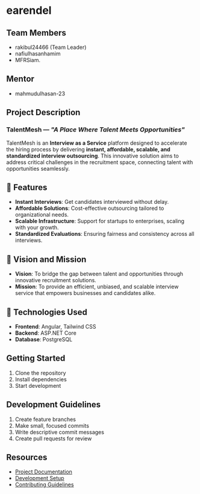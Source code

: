 # earendel

## Team Members

- rakibul24466 (Team Leader)
- nafiulhasanhamim
- MFRSiam.

## Mentor

- mahmudulhasan-23

## Project Description

### TalentMesh — _"A Place Where Talent Meets Opportunities"_

TalentMesh is an **Interview as a Service** platform designed to accelerate the hiring process by delivering **instant, affordable, scalable, and standardized interview outsourcing**. This innovative solution aims to address critical challenges in the recruitment space, connecting talent with opportunities seamlessly.

## 🚀 Features

- **Instant Interviews**: Get candidates interviewed without delay.
- **Affordable Solutions**: Cost-effective outsourcing tailored to organizational needs.
- **Scalable Infrastructure**: Support for startups to enterprises, scaling with your growth.
- **Standardized Evaluations**: Ensuring fairness and consistency across all interviews.

## 🎯 Vision and Mission

- **Vision**: To bridge the gap between talent and opportunities through innovative recruitment solutions.
- **Mission**: To provide an efficient, unbiased, and scalable interview service that empowers businesses and candidates alike.

## 🔧 Technologies Used

- **Frontend**: Angular, Tailwind CSS
- **Backend**: ASP.NET Core
- **Database**: PostgreSQL

<!-- ## 📂 Project Structure -->

## Getting Started

1. Clone the repository
2. Install dependencies
3. Start development

## Development Guidelines

1. Create feature branches
2. Make small, focused commits
3. Write descriptive commit messages
4. Create pull requests for review

## Resources

- [Project Documentation](docs/)
- [Development Setup](docs/setup.md)
- [Contributing Guidelines](CONTRIBUTING.md)
